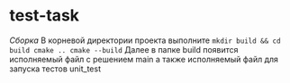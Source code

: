 # test-task

*Сборка*
В корневой директории проекта выполните
`mkdir build && cd build
cmake ..
cmake --build`
Далее в папке build появится исполняемый файл с решением main а также исполняемый файл для запуска тестов unit_test
